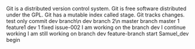 Git is a distributed version control system.
Git is free software distributed under the GPL.
Git has a mutable index called stage.
Git tracks changes.
test only commit
dev branch\n
dev branch 2\n
master branch 
master 1 feature1
dev 1
fixed issue-002 
I am working on the branch dev
I continue working 
I am still working on branch dev
feature-branch start
Samuel_dev begin
